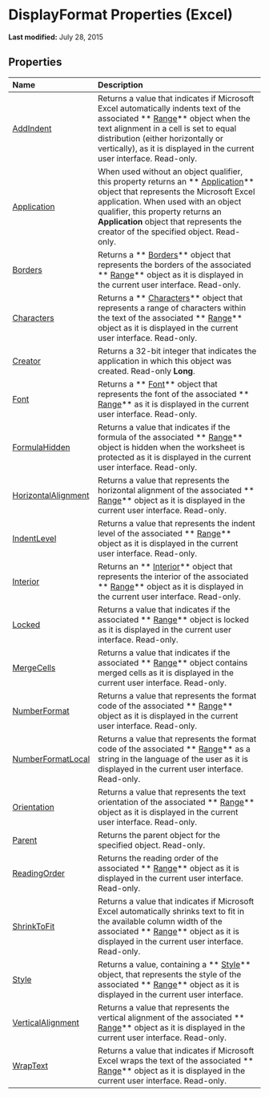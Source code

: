 
# DisplayFormat Properties (Excel)

 **Last modified:** July 28, 2015


## Properties



|**Name**|**Description**|
|:-----|:-----|
| [AddIndent](65574daf-b102-341b-9bac-43cf72c3b94c.md)|Returns a value that indicates if Microsoft Excel automatically indents text of the associated  ** [Range](b8207778-0dcc-4570-1234-f130532cc8cd.md)** object when the text alignment in a cell is set to equal distribution (either horizontally or vertically), as it is displayed in the current user interface. Read-only.|
| [Application](ba7948d5-24cd-3525-186e-15df6843214e.md)|When used without an object qualifier, this property returns an  ** [Application](19b73597-5cf9-4f56-8227-b5211f657f6f.md)** object that represents the Microsoft Excel application. When used with an object qualifier, this property returns an **Application** object that represents the creator of the specified object. Read-only.|
| [Borders](2768a8b7-b11f-fe44-5b2a-c47fb18c5a09.md)|Returns a  ** [Borders](adb6efd6-73b6-e620-e9be-f4a42bc52ae8.md)** object that represents the borders of the associated ** [Range](b8207778-0dcc-4570-1234-f130532cc8cd.md)** object as it is displayed in the current user interface. Read-only.|
| [Characters](42e0518f-204d-c0cd-2401-dd1fb8f142e4.md)|Returns a  ** [Characters](128c9ee4-8ba3-6d22-ad0f-9f20be1e24af.md)** object that represents a range of characters within the text of the associated ** [Range](b8207778-0dcc-4570-1234-f130532cc8cd.md)** object as it is displayed in the current user interface. Read-only.|
| [Creator](6e3749be-adec-bb6c-dc24-232e5046ef12.md)|Returns a 32-bit integer that indicates the application in which this object was created. Read-only  **Long**.|
| [Font](9b3a1e4e-de59-c00e-bbca-e76d7b283456.md)|Returns a  ** [Font](f4788ba4-1c4c-2f03-4d73-194bc9316825.md)** object that represents the font of the associated ** [Range](b8207778-0dcc-4570-1234-f130532cc8cd.md)** as it is displayed in the current user interface. Read-only.|
| [FormulaHidden](3db0fd6b-da1b-f19a-e859-a949b5f4d2b3.md)|Returns a value that indicates if the formula of the associated  ** [Range](b8207778-0dcc-4570-1234-f130532cc8cd.md)** object is hidden when the worksheet is protected as it is displayed in the current user interface. Read-only.|
| [HorizontalAlignment](601042fa-3bc9-4a5c-573a-fdf9e9a5717a.md)|Returns a value that represents the horizontal alignment of the associated  ** [Range](b8207778-0dcc-4570-1234-f130532cc8cd.md)** object as it is displayed in the current user interface. Read-only.|
| [IndentLevel](4b7cdb95-c613-799f-7bfd-667506018722.md)|Returns a value that represents the indent level of the associated  ** [Range](b8207778-0dcc-4570-1234-f130532cc8cd.md)** object as it is displayed in the current user interface. Read-only.|
| [Interior](c0687719-345c-4f64-d769-5be234489027.md)|Returns an  ** [Interior](37c79831-2cac-69fd-10ee-6d5415ed338b.md)** object that represents the interior of the associated ** [Range](b8207778-0dcc-4570-1234-f130532cc8cd.md)** object as it is displayed in the current user interface. Read-only.|
| [Locked](32941867-c714-cfa1-ad16-c214e745580e.md)|Returns a value that indicates if the associated  ** [Range](b8207778-0dcc-4570-1234-f130532cc8cd.md)** object is locked as it is displayed in the current user interface. Read-only.|
| [MergeCells](ae8686ac-8244-dc6a-3f99-6326e090b143.md)|Returns a value that indicates if the associated  ** [Range](b8207778-0dcc-4570-1234-f130532cc8cd.md)** object contains merged cells as it is displayed in the current user interface. Read-only.|
| [NumberFormat](516faa6b-177a-7166-8526-10ebba5531a5.md)|Returns a value that represents the format code of the associated  ** [Range](b8207778-0dcc-4570-1234-f130532cc8cd.md)** object as it is displayed in the current user interface. Read-only.|
| [NumberFormatLocal](0f364ecd-ec4d-f378-12d5-b67fec62336a.md)|Returns a value that represents the format code of the associated  ** [Range](b8207778-0dcc-4570-1234-f130532cc8cd.md)** as a string in the language of the user as it is displayed in the current user interface. Read-only.|
| [Orientation](e60e9ee7-814e-9649-7eb4-fb7847eaa008.md)|Returns a value that represents the text orientation of the associated  ** [Range](b8207778-0dcc-4570-1234-f130532cc8cd.md)** object as it is displayed in the current user interface. Read-only.|
| [Parent](18f2db9a-3228-5b67-e401-dfdbc109317e.md)|Returns the parent object for the specified object. Read-only.|
| [ReadingOrder](d98602cd-3b5c-64f2-1ddf-27aa0e0539b1.md)|Returns the reading order of the associated  ** [Range](b8207778-0dcc-4570-1234-f130532cc8cd.md)** object as it is displayed in the current user interface. Read-only.|
| [ShrinkToFit](7a2a6b27-64de-b1f3-800a-3ff1f4727af8.md)|Returns a value that indicates if Microsoft Excel automatically shrinks text to fit in the available column width of the associated  ** [Range](b8207778-0dcc-4570-1234-f130532cc8cd.md)** object as it is displayed in the current user interface. Read-only.|
| [Style](34dc5922-a61d-2cc1-cd5d-d9ae68f3f832.md)|Returns a value, containing a  ** [Style](3c1e9184-0075-5f46-9a1a-0b61d874d1f8.md)** object, that represents the style of the associated ** [Range](b8207778-0dcc-4570-1234-f130532cc8cd.md)** object as it is displayed in the current user interface.|
| [VerticalAlignment](a3f78544-ad72-2314-a05a-3ba6136220cd.md)|Returns a value that represents the vertical alignment of the associated  ** [Range](b8207778-0dcc-4570-1234-f130532cc8cd.md)** object as it is displayed in the current user interface. Read-only.|
| [WrapText](993b713c-5250-fb4a-89b3-40ccc7a0ce7f.md)|Returns a value that indicates if Microsoft Excel wraps the text of the associated  ** [Range](b8207778-0dcc-4570-1234-f130532cc8cd.md)** object as it is displayed in the current user interface. Read-only.|
